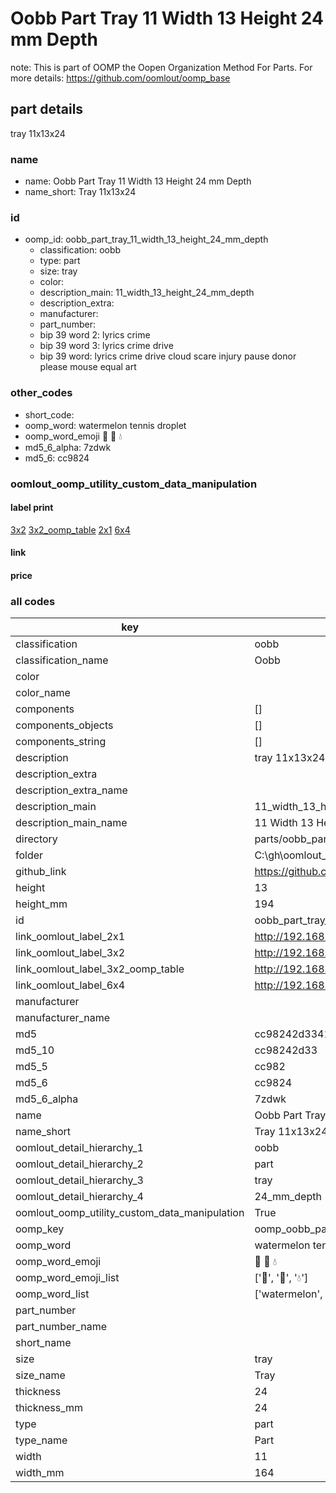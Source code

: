 # Oobb Part Tray 11 Width 13 Height 24 mm Depth  

note: This is part of OOMP the Oopen Organization Method For Parts. For more details: https://github.com/oomlout/oomp_base

##  part details
  



tray 11x13x24



### name
* name: Oobb Part Tray 11 Width 13 Height 24 mm Depth
* name_short: Tray 11x13x24 
### id
* oomp_id: oobb_part_tray_11_width_13_height_24_mm_depth
  * classification: oobb
  * type: part
  * size: tray
  * color: 
  * description_main: 11_width_13_height_24_mm_depth
  * description_extra: 
  * manufacturer: 
  * part_number: 
  * bip 39 word 2: lyrics crime
  * bip 39 word 3: lyrics crime drive
  * bip 39 word: lyrics crime drive cloud scare injury pause donor please mouse equal art

### other_codes
* short_code: 
* oomp_word: watermelon tennis droplet
* oomp_word_emoji :watermelon: :tennis: :droplet:
* md5_6_alpha: 7zdwk
* md5_6: cc9824






### oomlout_oomp_utility_custom_data_manipulation
#### label print
[3x2](http://192.168.1.245:1112/?label=oomp%207zdwk)
[3x2_oomp_table](http://192.168.1.108:1112/?label=oomp%207zdwk)
[2x1](http://192.168.1.242:1112/?label=oomp%207zdwk)
[6x4](http://192.168.1.55:1112/?label=oomp%207zdwk)    

#### link

                              

#### price







### all codes 
| key | value |  
| --- | --- |  
| classification | oobb |  
| classification_name | Oobb |  
| color |  |  
| color_name |  |  
| components | [] |  
| components_objects | [] |  
| components_string | [] |  
| description | tray 11x13x24 |  
| description_extra |  |  
| description_extra_name |  |  
| description_main | 11_width_13_height_24_mm_depth |  
| description_main_name | 11 Width 13 Height 24 mm Depth |  
| directory | parts/oobb_part_tray_11_width_13_height_24_mm_depth |  
| folder | C:\gh\oomlout_oobb_version_4_generated_parts\parts\oobb_part_tray_11_width_13_height_24_mm_depth |  
| github_link | https://github.com/oomlout/oomlout_oomp_part_src/tree/main/parts/oobb_part_tray_11_width_13_height_24_mm_depth |  
| height | 13 |  
| height_mm | 194 |  
| id | oobb_part_tray_11_width_13_height_24_mm_depth |  
| link_oomlout_label_2x1 | http://192.168.1.242:1112/?label=oomp%207zdwk |  
| link_oomlout_label_3x2 | http://192.168.1.245:1112/?label=oomp%207zdwk |  
| link_oomlout_label_3x2_oomp_table | http://192.168.1.108:1112/?label=oomp%207zdwk |  
| link_oomlout_label_6x4 | http://192.168.1.55:1112/?label=oomp%207zdwk |  
| manufacturer |  |  
| manufacturer_name |  |  
| md5 | cc98242d3341542dd0e022be868ce42b |  
| md5_10 | cc98242d33 |  
| md5_5 | cc982 |  
| md5_6 | cc9824 |  
| md5_6_alpha | 7zdwk |  
| name | Oobb Part Tray 11 Width 13 Height 24 mm Depth |  
| name_short | Tray 11x13x24  |  
| oomlout_detail_hierarchy_1 | oobb |  
| oomlout_detail_hierarchy_2 | part |  
| oomlout_detail_hierarchy_3 | tray |  
| oomlout_detail_hierarchy_4 | 24_mm_depth |  
| oomlout_oomp_utility_custom_data_manipulation | True |  
| oomp_key | oomp_oobb_part_tray_11_width_13_height_24_mm_depth |  
| oomp_word | watermelon tennis droplet |  
| oomp_word_emoji | :watermelon: :tennis: :droplet: |  
| oomp_word_emoji_list | [':watermelon:', ':tennis:', ':droplet:'] |  
| oomp_word_list | ['watermelon', 'tennis', 'droplet'] |  
| part_number |  |  
| part_number_name |  |  
| short_name |  |  
| size | tray |  
| size_name | Tray |  
| thickness | 24 |  
| thickness_mm | 24 |  
| type | part |  
| type_name | Part |  
| width | 11 |  
| width_mm | 164 |  

